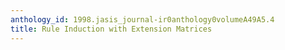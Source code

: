 ```yaml
---
anthology_id: 1998.jasis_journal-ir0anthology0volumeA49A5.4
title: Rule Induction with Extension Matrices
---
```

